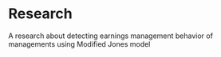 # Research
A research about detecting earnings management behavior of managements using Modified Jones model
